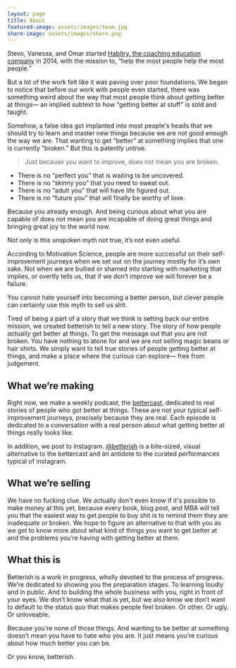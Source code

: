 ```yaml
---
layout: page
title: About
featured-image: assets/images/team.jpg
share-image: assets/images/share.png
---
```


Stevo, Vanessa, and Omar started [Habitry, the coaching education company](http://habitry.com) in 2014, with the mission to, “help the most people help the most people.”

But a lot of the work felt like it was paving over poor foundations. We began to notice that before our work with people even started, there was something weird about the way that most people think about getting better at things— an implied subtext to how “getting better at stuff” is sold and taught.

Somehow, a false idea got implanted into most people's heads that we should try to learn and master new things because we are not good enough the way we are. That wanting to get “better” at something implies that one is currently “broken.” But this is patently untrue.

<blockquote>Just because you want to improve, does not mean you are broken.</blockquote>

- There is no “perfect you” that is waiting to be uncovered.
- There is no “skinny you” that you need to sweat out.
- There is no “adult you” that will have life figured out.
- There is no “future you” that will finally be worthy of love.

Because you already enough. And being curious about what you are capable of does not mean you are incapable of doing great things and bringing great joy to the world now.

Not only is this unspoken myth not true, it’s not even useful.

According to Motivation Science, people are more successful on their self-improvement journeys when we set out on the journey mostly for it’s own sake. Not when we are bullied or shamed into starting with marketing that implies, or overtly tells us, that if we don’t improve we will forever be a failure.

You cannot hate yourself into becoming a better person, but clever people can certainly use this myth to sell us shit.

Tired of being a part of a story that we think is setting back our entire mission, we created betterish to tell a new story. The story of how people _actually_ get better at things. To get the message out that you are not broken. You have nothing to atone for and we are not selling magic beans or hair shirts. We simply want to tell true stories of people getting better at things, and make a place where the curious can explore— free from judgement.

## What we’re making
Right now, we make a weekly podcast, the [bettercast](/bettercast), dedicated to real stories of people who got better at things. These are not your typical self-improvement journeys, precisely because they are real. Each episode is dedicated to a conversation with a real person about what getting better at things really looks like.

In addition, we post to instagram. [@betterish](http://instagram.com/bettercast) is a bite-sized, visual alternative to the bettercast and an antidote to the curated performances typical of instagram.

## What we’re selling
We have no fucking clue. We actually don't even know if it's possible to make money at this yet, because every book, blog post, and MBA will tell you that the easiest way to get people to buy shit is to remind them they are inadequate or broken. We hope to figure an alternative to that with you as we get to know more about what kind of things you want to get better at and the problems you’re having with getting better at them.

## What this is
Betterish is a work in progress, wholly devoted to the process of progress. We’re dedicated to showing you the preparation stages. To learning loudly and in public. And to building the whole business with you, right in front of your eyes. We don’t know what that is yet, but we also know we don’t want to default to the status quo that makes people feel broken. Or other. Or ugly. Or unloveable.

Because you’re none of those things. And wanting to be better at something doesn’t mean you have to hate who you are. It just means you’re curious about how much better you can be.

Or you know, betterish.
